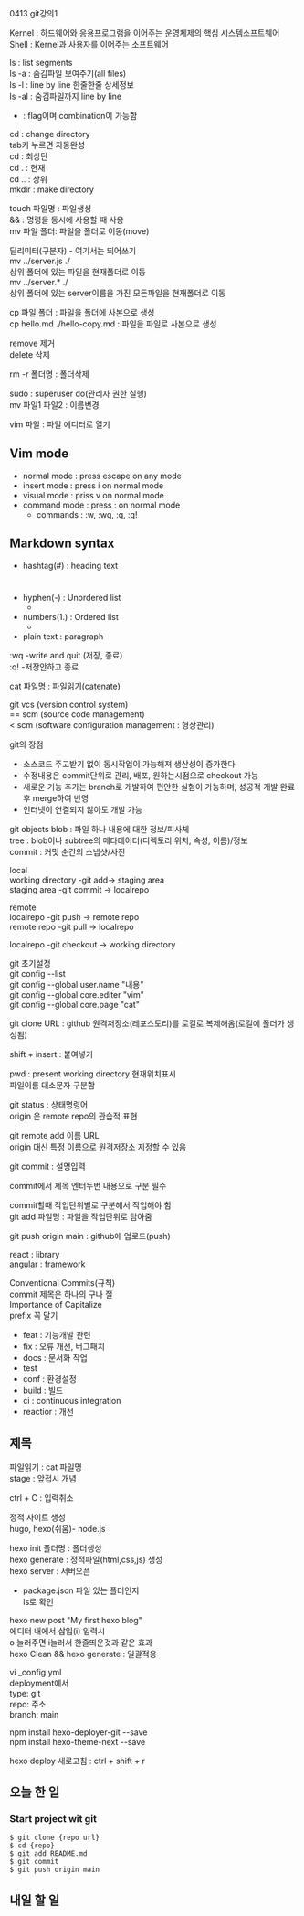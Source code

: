 0413 git강의1

Kernel : 하드웨어와 응용프로그램을 이어주는
운영체제의 핵심 시스템소프트웨어  
Shell : Kernel과 사용자를 이어주는 소프트웨어

ls : list segments  
ls -a : 숨김파일 보여주기(all files)  
ls -l : line by line 한줄한줄 상세정보  
ls -al : 숨김파일까지 line by line  

- : flag이며 combination이 가능함

cd : change directory  
tab키 누르면 자동완성  
cd : 최상단  
cd . : 현재  
cd .. : 상위  
mkdir : make directory  

touch 파일명 : 파일생성  
&& : 명령을 동시에 사용할 때 사용  
mv 파일 폴더: 파일을 폴더로 이동(move)  

딜리미터(구분자) - 여기서는 띄어쓰기  
mv ../server.js ./  
상위 폴더에 있는 파일을 현재폴더로 이동  
mv ../server.* ./  
상위 폴더에 있는 server이름을 가진 모든파일을
현재폴더로 이동  

cp 파일 폴더 : 파일을 폴더에 사본으로 생성  
cp hello.md ./hello-copy.md : 파일을 파일로 사본으로 생성

remove 제거  
delete 삭제

rm -r 폴더명 : 폴더삭제

sudo : superuser do(관리자 권한 실행)  
mv 파일1 파일2 : 이름변경

vim 파일 : 파일 에디터로 열기

## Vim mode

- normal mode : press escape on any mode
- insert mode : press i on normal mode
- visual mode : priss v on normal mode
- command mode : press : on normal mode
  - commands : :w, :wq, :q, :q!

## Markdown syntax

- hashtag(#) : heading text <h1></h1>
- hyphen(-) : Unordered list <ul><li></li></ul>
- numbers(1.) : Ordered list <ul><li></li></ul>
- plain text : paragraph <p></p>

:wq -write and quit (저장, 종료)  
:q! -저장안하고 종료

cat 파일명 : 파일읽기(catenate)

git 
vcs (version control system)   
 == scm (source code management)  
 < scm (software configuration management : 형상관리)

git의 장점  
- 소스코드 주고받기 없이 동시작업이 가능해져 생산성이 증가한다
- 수정내용은 commit단위로 관리, 배포, 원하는시점으로 checkout 가능
- 새로운 기능 추가는 branch로 개발하여 편안한 실험이 가능하며,
성공적 개발 완료후 merge하여 반영
- 인터넷이 연결되지 않아도 개발 가능

git objects
blob : 파일 하나 내용에 대한 정보/피사체  
tree : blob이나 subtree의 메타데이터(디렉토리 위치, 속성, 이름)/정보  
commit : 커밋 순간의 스냅샷/사진

local  
working directory -git add-> staging area  
staging area -git commit -> localrepo

remote  
localrepo -git push -> remote repo  
remote repo -git pull -> localrepo

localrepo -git checkout -> working directory

git 초기설정  
git config --list  
git config --global user.name "내용"  
git config --global core.editer "vim"  
git config --global core.page "cat"

git clone URL : github 원격저장소(레포스토리)를 
로컬로 복제해옴(로컬에 폴더가 생성됨)

shift + insert : 붙여넣기

pwd : present working directory 현재위치표시  
파일이름 대소문자 구분함

git status : 상태명령어  
origin 은 remote repo의 관습적 표현

git remote add 이름 URL  
origin 대신 특정 이름으로 원격저장소 지정할 수 있음

git commit : 설명입력

commit에서
제목 엔터두번 내용으로 구분 필수

commit할때 작업단위별로 구분해서 작업해야 함  
git add 파일명 : 파일을 작업단위로 담아줌

git push origin main : github에 업로드(push)

react : library   
angular : framework

Conventional Commits(규칙)  
commit 제목은 하나의 구나 절  
Importance of Capitalize  
prefix 꼭 달기
 - feat : 기능개발 관련
 - fix : 오류 개선, 버그패치
 - docs : 문서화 작업
 - test 
 - conf : 환경설정
 - build : 빌드
 - ci : continuous integration
 - reactior : 개선

## 제목


파일읽기 : cat 파일명  
stage : 앞접시 개념

ctrl + C : 입력취소


정적 사이트 생성  
hugo, hexo(쉬움)- node.js

hexo init 폴더명 : 폴더생성  
hexo generate : 정적파일(html,css,js) 생성  
hexo server : 서버오픈  
 - package.json 파일 있는 폴더인지  
ls로 확인

hexo new post "My first hexo blog"  
에디터 내에서 삽입(i) 입력시  
o 눌러주면 i눌러서 한줄띄운것과 같은 효과  
hexo Clean && hexo generate : 일괄적용

vi _config.yml  
deployment에서  
type: git  
repo: 주소  
branch: main

npm install hexo-deployer-git --save  
npm install hexo-theme-next --save

hexo deploy
새로고침 : ctrl + shift + r



## 오늘 한 일

### Start project wit git

```shell
$ git clone {repo url}
$ cd {repo}
$ git add README.md
$ git commit
$ git push origin main
```


## 내일 할 일

